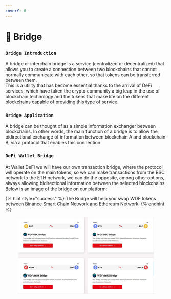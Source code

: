 ```yaml
---
coverY: 0
---
```


# 🌁 Bridge

### `Bridge Introduction`

A bridge or interchain bridge is a service (centralized or decentralized) that allows you to create a connection between two blockchains that cannot normally communicate with each other, so that tokens can be transferred between them.\
This is a utility that has become essential thanks to the arrival of DeFi services, which have taken the crypto community a big leap in the use of blockchain technology and the tokens that make life on the different blockchains capable of providing this type of service.

### `Bridge Application`

A bridge can be thought of as a simple information exchanger between blockchains. In other words, the main function of a bridge is to allow the bidirectional exchange of information between blockchain A and blockchain B, via a protocol that enables this connection.

### `DeFi Wallet Bridge`

At Wallet DeFi we will have our own transaction bridge, where the protocol will operate on the main tokens, so we can make transactions from the BSC network to the ETH network, we can do the opposite, among other options, always allowing bidirectional information between the selected blockchains. Below is an image of the bridge on our platform:

{% hint style="success" %}
The Bridge will help you swap WDF tokens between Binance Smart Chain Network and Ethereum Network.
{% endhint %}

<figure><img src="../.gitbook/assets/BRIGDE.JPG" alt=""><figcaption></figcaption></figure>











